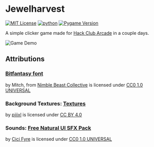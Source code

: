 # Jewelharvest
[![MIT License](https://img.shields.io/badge/License-MIT-green.svg)](https://choosealicense.com/licenses/mit/) [![python](https://img.shields.io/badge/Python-3.1-3776AB.svg?style=flat&logo=python&logoColor=white)](https://www.python.org) [![Pygame Version](https://img.shields.io/badge/Pygame-2.6.0-4caf50.svg)](https://www.pygame.org/news/2024/6/pygame-2-6-0)

A simple clicker game made for [Hack Club Arcade](https://hackclub.com/arcade) in a couple days.

![Game Demo](https://media4.giphy.com/media/v1.Y2lkPTc5MGI3NjExeXRhM3J6MWM3cTFycnRjZjVhZHRlZjFkNXlpanA3OGxxczV5amZ1diZlcD12MV9pbnRlcm5hbF9naWZfYnlfaWQmY3Q9Zw/vwU9HqRfAHaPhZcCsr/giphy.gif)

## Attributions

### [Bitfantasy font](https://nimblebeastscollective.itch.io/nb-pixel-font-bundle)
by Mitch, from [Nimble Beast Collective](https://nimblebeastscollective.itch.io/) is licensed under [CC0 1.0 UNIVERSAL](https://creativecommons.org/publicdomain/zero/1.0/deed.en)

### Background Textures: [Textures](https://piiixl.itch.io/textures)
by [piiixl](https://piiixl.itch.io/) is licensed under [CC BY 4.0](https://creativecommons.org/licenses/by/4.0/deed.en)

### Sounds: [Free Natural UI SFX Pack]([https://piiixl.itch.io/textures](https://cicifyre.itch.io/free-natural-sfx-pack))
by [Cici Fyre]([https://piiixl.itch.io/](https://cicifyre.carrd.co/)) is licensed under [CC0 1.0 UNIVERSAL](https://creativecommons.org/publicdomain/zero/1.0/deed.en)




